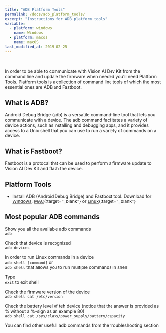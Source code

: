 ```yaml
---
title: "ADB Platform Tools"
permalink: /docs/adb_platform_tools/
excerpt: "Instructions for ADB platform tools"
variable:
  - platform: windows
    name: Windows
  - platform: macos
    name: macOS
last_modified_at: 2019-02-25
---
```

<br>
<br>
In order to be able to communicate with Vision AI Dev Kit from the command line and update the firmware when needed you'll need Platform Tools. Platform tools is a collection of command line tools of which the most essential ones are ADB and Fastboot.

## What is ADB?
Android Debug Bridge (adb) is a versatile command-line tool that lets you communicate with a device. 
The adb command facilitates a variety of device actions, such as installing and debugging apps, 
and it provides access to a Unix shell that you can use to run a variety of commands on a device.

## What is Fastboot?
Fastboot is a protocal that can be used to perform a firmware update to Vision AI Dev Kit and flash the device.

## Platform Tools
* Install ADB (Android Debug Bridge) and Fastboot tool. Download for [Windows](https://dl.google.com/android/repository/platform-tools-latest-windows.zip), [MAC](https://dl.google.com/android/repository/platform-tools-latest-darwin.zip){:target="_blank"} or [Linux](https://dl.google.com/android/repository/platform-tools-latest-linux.zip){:target="_blank"}

## Most popular ADB commands

Show you all the available adb commands <br>
  `adb`

Check that device is recognized <br>
  `adb devices`
  
In order to run Linux commands in a device <br>
  `adb shell [command]` 
  or <br>
  `adb shell`
  that allows you to run multiple commands in shell
  
Type <br>
  `exit` 
to exit shell

Check the firmware version of the device <br>
  `adb shell cat /etc/version`

Check the battery level of teh device (notice that the answer is provided as % without a %-sign as an example 80) <br>
  `adb shell cat /sys/class/power_supply/battery/capacity`

You can find other usefull adb commands from the troubleshooting section
